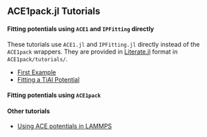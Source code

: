 
## ACE1pack.jl Tutorials 

#### Fitting potentials using `ACE1` and `IPFitting` directly

These tutorials use `ACE1.jl` and `IPFitting.jl` directly instead of the `ACE1pack` wrappers. They are provided in [Literate.jl](https://github.com/fredrikekre/Literate.jl) format in `ACE1pack/tutorials/`.

* [First Example](first_example.md)
* [Fitting a TiAl Potential](TiAl.md)

#### Fitting potentials using `ACE1pack`


#### Other tutorials 

* [Using ACE potentials in LAMMPS](lammps.md)
